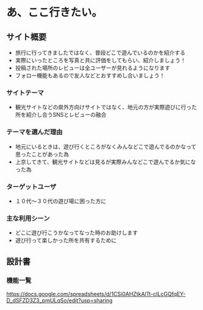 # あ、ここ行きたい。
## サイト概要
<ul>
	<li>旅行に行ってきましたではなく、普段どこで遊んでいるのかを紹介する</li>
	<li>実際にいったところを写真と共に評価をしてもらい、紹介しましょう！</li>
	<li>投稿された場所のレビューは全ユーザーが見れるようになります</li>
	<li>フォロー機能もあるので友人などとおすすめし合いましょう！</li>
</ul>

### サイトテーマ
<ul>
	<li>観光サイトなどの県外方向けサイトではなく、地元の方が実際遊びに行った所を紹介し合うSNSとレビューの融合</li>
</ul>


### テーマを選んだ理由
<ul>
	<li>地元にいるときは、遊び行くところがなくみんなどこで遊んでるのかなって思ったことがあった為</li>
	<li>上京してきて、観光サイトなどは見るが実際みんなどこで遊んでるか気になった為</li>
</ul>


### ターゲットユーザ
<ul>
	<li>１０代〜３０代の遊び場に困った方に</li>
</ul>

### 主な利用シーン
<ul>
	<li>どこに遊び行こうかなってなった時のお助けします</li>
	<li>遊び行って楽しかった所を共有するために</li>
</ul>


## 設計書

### 機能一覧
https://docs.google.com/spreadsheets/d/1CSi0AHZtkAlTt-cILcGQfqEY-D_dSFZD3Z3_pmULqSo/edit?usp=sharing


